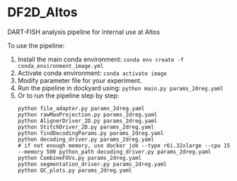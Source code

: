 # DF2D_Altos
DART-FISH analysis pipeline for internal use at Altos

To use the pipeline:
1. Install the main conda environment: `conda env create -f conda_environment_image.yml`
2. Activate conda environment: `conda activate image`
3. Modify parameter file for your experiment.
4. Run the pipeline in dockyard using: `python main.py params_2dreg.yaml`
5. Or to run the pipeline step by step:
    ```
    python file_adapter.py params_2dreg.yaml
    python rawMaxProjection.py params_2dreg.yaml
    python AlignerDriver_2D.py params_2dreg.yaml
    python StitchDriver_2D.py params_2dreg.yaml
    python findDecodingParams.py params_2dreg.yaml
    python decoding_driver.py params_2dreg.yaml
    # if not enough memory, use docker job --type r6i.32xlarge --cpu 15 --memory 500 python_path decoding_driver.py params_2dreg.yaml
    python CombineFOVs.py params_2dreg.yaml
    python segmentation_driver.py params_2dreg.yaml
    python QC_plots.py params_2dreg.yaml
    ``` 
